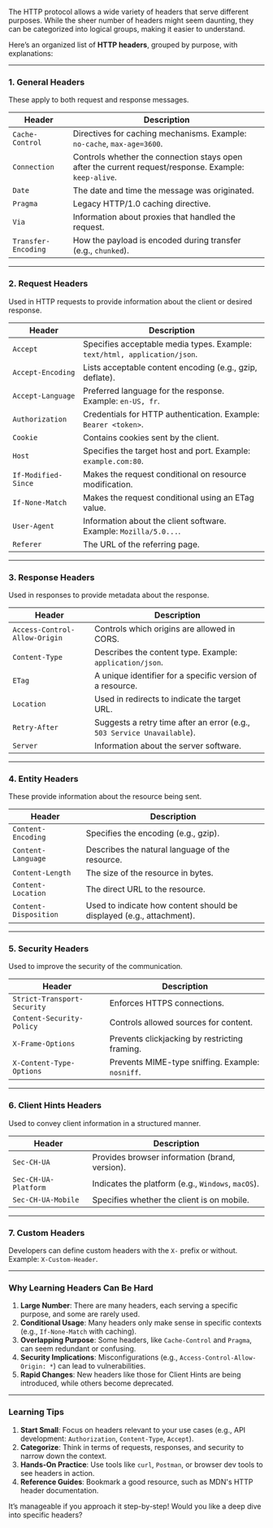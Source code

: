 The HTTP protocol allows a wide variety of headers that serve different purposes. While the sheer number of headers might seem daunting, they can be categorized into logical groups, making it easier to understand.

Here’s an organized list of **HTTP headers**, grouped by purpose, with explanations:

---

### **1. General Headers**

These apply to both request and response messages.

| **Header**          | **Description**                                                                                       |
| ------------------- | ----------------------------------------------------------------------------------------------------- |
| `Cache-Control`     | Directives for caching mechanisms. Example: `no-cache`, `max-age=3600`.                               |
| `Connection`        | Controls whether the connection stays open after the current request/response. Example: `keep-alive`. |
| `Date`              | The date and time the message was originated.                                                         |
| `Pragma`            | Legacy HTTP/1.0 caching directive.                                                                    |
| `Via`               | Information about proxies that handled the request.                                                   |
| `Transfer-Encoding` | How the payload is encoded during transfer (e.g., `chunked`).                                         |

---

### **2. Request Headers**

Used in HTTP requests to provide information about the client or desired response.

| **Header**          | **Description**                                                           |
| ------------------- | ------------------------------------------------------------------------- |
| `Accept`            | Specifies acceptable media types. Example: `text/html, application/json`. |
| `Accept-Encoding`   | Lists acceptable content encoding (e.g., gzip, deflate).                  |
| `Accept-Language`   | Preferred language for the response. Example: `en-US, fr`.                |
| `Authorization`     | Credentials for HTTP authentication. Example: `Bearer <token>`.           |
| `Cookie`            | Contains cookies sent by the client.                                      |
| `Host`              | Specifies the target host and port. Example: `example.com:80`.            |
| `If-Modified-Since` | Makes the request conditional on resource modification.                   |
| `If-None-Match`     | Makes the request conditional using an ETag value.                        |
| `User-Agent`        | Information about the client software. Example: `Mozilla/5.0...`.         |
| `Referer`           | The URL of the referring page.                                            |

---

### **3. Response Headers**

Used in responses to provide metadata about the response.

| **Header**                    | **Description**                                                         |
| ----------------------------- | ----------------------------------------------------------------------- |
| `Access-Control-Allow-Origin` | Controls which origins are allowed in CORS.                             |
| `Content-Type`                | Describes the content type. Example: `application/json`.                |
| `ETag`                        | A unique identifier for a specific version of a resource.               |
| `Location`                    | Used in redirects to indicate the target URL.                           |
| `Retry-After`                 | Suggests a retry time after an error (e.g., `503 Service Unavailable`). |
| `Server`                      | Information about the server software.                                  |

---

### **4. Entity Headers**

These provide information about the resource being sent.

| **Header**            | **Description**                                                      |
| --------------------- | -------------------------------------------------------------------- |
| `Content-Encoding`    | Specifies the encoding (e.g., gzip).                                 |
| `Content-Language`    | Describes the natural language of the resource.                      |
| `Content-Length`      | The size of the resource in bytes.                                   |
| `Content-Location`    | The direct URL to the resource.                                      |
| `Content-Disposition` | Used to indicate how content should be displayed (e.g., attachment). |

---

### **5. Security Headers**

Used to improve the security of the communication.

| **Header**                  | **Description**                                  |
| --------------------------- | ------------------------------------------------ |
| `Strict-Transport-Security` | Enforces HTTPS connections.                      |
| `Content-Security-Policy`   | Controls allowed sources for content.            |
| `X-Frame-Options`           | Prevents clickjacking by restricting framing.    |
| `X-Content-Type-Options`    | Prevents MIME-type sniffing. Example: `nosniff`. |

---

### **6. Client Hints Headers**

Used to convey client information in a structured manner.

| **Header**           | **Description**                                    |
| -------------------- | -------------------------------------------------- |
| `Sec-CH-UA`          | Provides browser information (brand, version).     |
| `Sec-CH-UA-Platform` | Indicates the platform (e.g., `Windows`, `macOS`). |
| `Sec-CH-UA-Mobile`   | Specifies whether the client is on mobile.         |

---

### **7. Custom Headers**

Developers can define custom headers with the `X-` prefix or without. Example: `X-Custom-Header`.

---

### Why Learning Headers Can Be Hard

1. **Large Number**: There are many headers, each serving a specific purpose, and some are rarely used.
2. **Conditional Usage**: Many headers only make sense in specific contexts (e.g., `If-None-Match` with caching).
3. **Overlapping Purpose**: Some headers, like `Cache-Control` and `Pragma`, can seem redundant or confusing.
4. **Security Implications**: Misconfigurations (e.g., `Access-Control-Allow-Origin: *`) can lead to vulnerabilities.
5. **Rapid Changes**: New headers like those for Client Hints are being introduced, while others become deprecated.

---

### Learning Tips

1. **Start Small**: Focus on headers relevant to your use cases (e.g., API development: `Authorization`, `Content-Type`, `Accept`).
2. **Categorize**: Think in terms of requests, responses, and security to narrow down the context.
3. **Hands-On Practice**: Use tools like `curl`, `Postman`, or browser dev tools to see headers in action.
4. **Reference Guides**: Bookmark a good resource, such as MDN's HTTP header documentation.

It’s manageable if you approach it step-by-step! Would you like a deep dive into specific headers?
